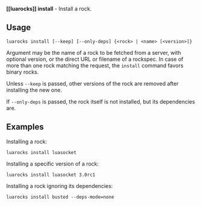 **[[luarocks]] install** - Install a rock.

## Usage

`luarocks install [--keep] [--only-deps] {<rock> | <name> [<version>]}`

Argument may be the name of a rock to be fetched from a server, with optional version, or the direct URL or filename of a rockspec. In case of more than one rock matching the request, the `install` command favors binary rocks.

Unless `--keep` is passed, other versions of the rock are removed after installing the new one.

If `--only-deps` is passed, the rock itself is not installed, but its dependencies are.

## Examples

Installing a rock:

```
luarocks install luasocket
```

Installing a specific version of a rock:

```
luarocks install luasocket 3.0rc1
```

Installing a rock ignoring its dependencies:

```
luarocks install busted --deps-mode=none
```
